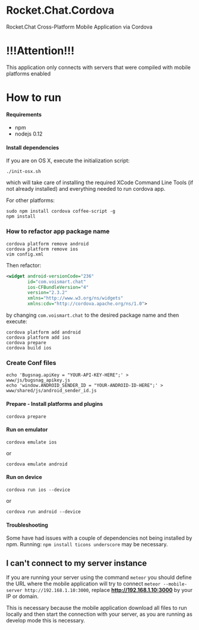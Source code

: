 # Rocket.Chat.Cordova
Rocket.Chat Cross-Platform Mobile Application via Cordova

# !!!Attention!!!
This application only connects with servers that were compiled with mobile platforms enabled

# How to run
#### Requirements
 * npm
 * nodejs 0.12

#### Install dependencies
If you are on OS X, execute the initialization script:
```shell
./init-osx.sh
```
which will take care of installing the required XCode Command Line Tools (if not already installed) and everything needed to run cordova app.


For other platforms:
```shell
sudo npm install cordova coffee-script -g
npm install
```

### How to refactor app package name
```shell
cordova platform remove android
cordova platform remove ios
vim config.xml 
```
Then refactor:
```xml
<widget android-versionCode="236" 
        id="com.voismart.chat"
        ios-CFBundleVersion="4"
        version="2.3.2" 
        xmlns="http://www.w3.org/ns/widgets" 
        xmlns:cdv="http://cordova.apache.org/ns/1.0">
```
by changing `com.voismart.chat` to the desired package name and then execute:
```shell
cordova platform add android
cordova platform add ios
cordova prepare
cordova build ios
```

### Create Conf files
```
echo 'Bugsnag.apiKey = "YOUR-API-KEY-HERE";' > www/js/bugsnag_apikey.js
echo 'window.ANDROID_SENDER_ID = "YOUR-ANDROID-ID-HERE";' > www/shared/js/android_sender_id.js
```


#### Prepare - Install platforms and plugins
```shell
cordova prepare
```

#### Run on emulator
```shell
cordova emulate ios
```
or
```shell
cordova emulate android
```

#### Run on device
```shell
cordova run ios --device
```
or
```shell
cordova run android --device
```

#### Troubleshooting

Some have had issues with a couple of dependencies not being installed by npm.
Running: `npm install ticons underscore` may be necessary.

## I can't connect to my server instance
If you are running your server using the command `meteor` you should define the URL where the mobile application will try to connect `meteor --mobile-server http://192.168.1.10:3000`, replace **http://192.168.1.10:3000** by your IP or domain.

This is necessary because the mobile application download all files to run locally and then start the connection with your server, as you are running as develop mode this is necessary.
